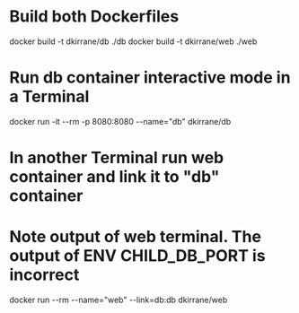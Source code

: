 # Build both Dockerfiles
docker build -t dkirrane/db ./db
docker build -t dkirrane/web ./web

# Run db container interactive mode in a Terminal
docker run -it --rm -p 8080:8080 --name="db" dkirrane/db

# In another Terminal run web container and link it to "db" container
# Note output of web terminal. The output of ENV CHILD_DB_PORT is incorrect
docker run --rm --name="web" --link=db:db dkirrane/web